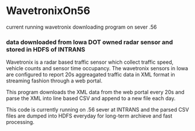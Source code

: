 # WavetronixOn56
current running wavetronix downloading program on sever .56

### data downloaded from Iowa DOT owned radar sensor and stored in HDFS of INTRANS

Wavetronix is a radar based traffic sensor which collect traffic speed, vehicle counts and sensor time occupancy.
The wavetronix sensors in Iowa are configured to report 20s aggreagated traffic data in XML format in streaming fashion through a web portal.

This program downloads the XML data from the web portal every 20s and parse the XML into line based CSV and append to a new file each day.

This code is currently running on .56 sever at INTRANS and the parsed CSV files are dumped into HDFS everyday for long-term archieve and fast processing. 
